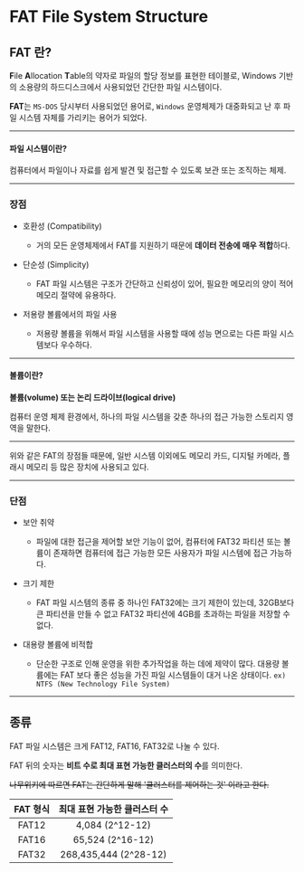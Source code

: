 # FAT File System Structure

## FAT 란?

**F**ile **A**llocation **T**able의 약자로 파일의 할당 정보를 표현한 테이블로, Windows 기반의 소용량의 하드디스크에서 사용되었던 간단한 파일 시스템이다.

**FAT**는 `MS-DOS` 당시부터 사용되었던 용어로, `Windows` 운영체제가 대중화되고 난 후 파일 시스템 자체를 가리키는 용어가 되었다.

---

#### 파일 시스템이란?

컴퓨터에서 파일이나 자료를 쉽게 발견 및 접근할 수 있도록 보관 또는 조직하는 체제.

---

### 장점

* 호환성 (Compatibility)
    * 거의 모든 운영체제에서 FAT를 지원하기 때문에 **데이터 전송에 매우 적합**하다.

* 단순성 (Simplicity)
    * FAT 파일 시스템은 구조가 간단하고 신뢰성이 있어, 필요한 메모리의 양이 적어 메모리 절약에 유용하다.

* 저용량 볼륨에서의 파일 사용
    * 저용량 볼륨을 위해서 파일 시스템을 사용할 때에 성능 면으로는 다른 파일 시스템보다 우수하다.

---

#### 볼륨이란?

**볼륨(volume) 또는 논리 드라이브(logical drive)**

컴퓨터 운영 체제 환경에서, 하나의 파일 시스템을 갖춘 하나의 접근 가능한 스토리지 영역을 말한다.

---

위와 같은 FAT의 장점들 때문에, 일반 시스템 이외에도 메모리 카드, 디지털 카메라, 플래시 메모리 등 많은 장치에 사용되고 있다.

---

### 단점

* 보안 취약
    * 파일에 대한 접근을 제어할 보안 기능이 없어, 컴퓨터에 FAT32 파티션 또는 볼륨이 존재하면 컴퓨터에 접근 가능한 모든 사용자가 파일 시스템에 접근 가능하다.

* 크기 제한
    * FAT 파일 시스템의 종류 중 하나인 FAT32에는 크기 제한이 있는데, 32GB보다 큰 파티션을 만들 수 없고 FAT32 파티션에 4GB를 초과하는 파일을 저장할 수 없다.

* 대용량 볼륨에 비적합
    * 단순한 구조로 인해 운영을 위한 추가작업을 하는 데에 제약이 많다. 대용량 볼륨에는 FAT 보다 좋은 성능을 가진 파일 시스템들이 대거 나온 상태이다. `ex) NTFS (New Technology File System)`

---

## 종류

FAT 파일 시스템은 크게 FAT12, FAT16, FAT32로 나눌 수 있다.

FAT 뒤의 숫자는 **비트 수로 최대 표현 가능한 클러스터의 수**를 의미한다.

~~나무위키에 따르면 FAT는 간단하게 말해 '클러스터를 제어하는 것' 이라고 한다.~~

|FAT 형식|최대 표현 가능한 클러스터 수|
|:-:|:-:|
|FAT12|4,084 (2^12-12)|
|FAT16|65,524 (2^16-12)|
|FAT32|268,435,444 (2^28-12)|

